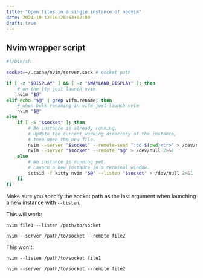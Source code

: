 ```yaml
---
title: "Open files in a single instance of neovim"
date: 2024-10-12T16:26:53+02:00
draft: true
---
```


## Nvim wrapper script

```sh
#!/bin/sh

socket=~/.cache/nvim/server.sock # socket path

if [ -z "$DISPLAY" ] && [ -z "$WAYLAND_DISPLAY" ]; then
    # on the tty just launch nvim
    nvim "$@"
elif echo "$@" | grep vifm.rename; then
    # when bulk renaming in vifm just launch nvim
    nvim "$@"
else
    if [ -S "$socket" ]; then
        # An instance is already running.
        # Update the current working directory of the instance,
        # then open the new file.
        nvim --server "$socket" --remote-send ":cd $(pwd)<cr>" > /dev/null 2>&1
        nvim --server "$socket" --remote "$@" > /dev/null 2>&1
    else
        # No instance is running yet.
        # Launch a new instance in a terminal window.
        setsid -f kitty nvim "$@" --listen "$socket" > /dev/null 2>&1
    fi
fi
```

Make sure you specify the socket path as the last argument when launching a new instance with `--listen`.

This will work:

```terminal
nvim file1 --listen /path/to/socket
```

```terminal
nvim --server /path/to/socket --remote file2
```

This won't:

```terminal
nvim --listen /path/to/socket file1
```

```terminal
nvim --server /path/to/socket --remote file2
```
